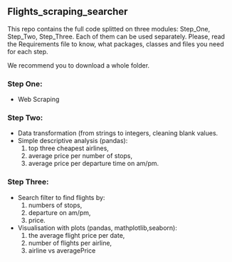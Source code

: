 ## Flights_scraping_searcher

This repo contains the full code splitted on three modules: Step_One, Step_Two, Step_Three.
Each of them can be used separately.
Please, read the Requirements file to know, what packages, classes and files you need for each step.

We recommend you to download a whole folder.

### Step One: 
* Web Scraping 

### Step Two: 
* Data transformation (from strings to integers, cleaning blank values.
* Simple descriptive analysis (pandas): 
  1. top three cheapest airlines, 
  1. average price per number of stops, 
  1. average price per departure time on am/pm.

### Step Three:
* Search filter to find flights by:
  1. numbers of stops,
  1. departure on am/pm,
  1. price.
* Visualisation with plots (pandas, mathplotlib,seaborn):
  1. the average flight price per date,
  1. number of flights per airline,
  1. airline vs averagePrice
